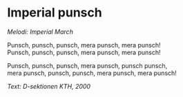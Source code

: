 # Imperial punsch
*Melodi: Imperial March*

Punsch, punsch, punsch, mera punsch, mera punsch!  
Punsch, punsch, punsch, mera punsch, mera punsch!  

Punsch, punsch, punsch, mera punsch, punsch punsch,  
mera punsch, punsch, punsch, mera punsch, mera punsch!  

*Text: D-sektionen KTH, 2000*
